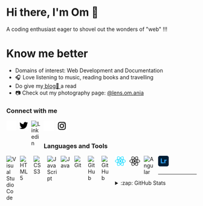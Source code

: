 # Hi there, I'm Om 👋

A coding enthusiast eager to shovel out the wonders of "web" !!!

# Know me better

- Domains of interest: Web Development and Documentation
- 🎧 Love listening to music, reading books and travelling
- Do give my<a href="https://blomgger.blogspot.com/2021/04/coding-my-way-through.html"> blog📝 </a> a read
- 📷 Check out my photography page: <a href="https://www.instagram.com/lens.om.ania/">@lens.om.ania</a>

### Connect with me

<a href="https://twitter.com/_OmI_17#gh-dark-mode-only" target="_blank"><img align="left" alt="Twitter" width="26px" src="./icons/twitter-dark.svg" style="padding-right:7px;" /></a>

<a href="https://twitter.com/_OmI_17#gh-light-mode-only" target="_blank"><img align="left" alt="Twitter" width="26px" src="./icons/twitter-light.svg" style="padding-right:7px;" /></a>

<!-- <a href="https://www.linkedin.com/in/om-patel-71801a220/#gh-dark-mode-only" target="_blank"><img align="left" alt="Linkedin" width="26px" src="./icons/linkedin-dark.svg" style="padding-right:7px;" /></a>

<a href="https://www.linkedin.com/in/om-patel-71801a220/#gh-light-mode-only" target="_blank"><img align="left" alt="Linkedin" width="26px" src="./icons/linkedin-light.svg" style="padding-right:7px;" /></a> -->

<a href="https://www.linkedin.com/in/om-patel-71801a220/" target="_blank"><img align="left" alt="Linkedin" width="26px" src="https://icongr.am/devicon/linkedin-original.svg" style="padding-right:7px;" /></a>

<a href="https://www.instagram.com/it_is_omi/#gh-dark-mode-only" target="_blank"><img align="left" alt="Instagram" width="27px" src="./icons/insta-dark.svg" style="padding-right:7px;" /></a>

<a href="https://www.instagram.com/it_is_omi/#gh-light-mode-only" target="_blank"><img align="left" alt="Instagram" width="28px" src="./icons/insta-light.svg" style="padding-right:7px;" /></a>

<br/>
<br/>

### Languages and Tools

<img align="left" alt="Visual Studio Code" width="26px" src="https://cdn.jsdelivr.net/gh/devicons/devicon/icons/vscode/vscode-original.svg" style="padding-right:10px;" />

<img align="left" alt="HTML5" width="26px" src="https://cdn.jsdelivr.net/gh/devicons/devicon/icons/html5/html5-original.svg" style="padding-right:10px;" />

<img align="left" alt="CSS3" width="26px" src="https://cdn.jsdelivr.net/gh/devicons/devicon/icons/css3/css3-original.svg" style="padding-right:10px;" />

<img align="left" alt="JavaScript" width="26px" src="https://cdn.jsdelivr.net/gh/devicons/devicon/icons/javascript/javascript-original.svg" style="padding-right:10px;" />

<img align="left" alt="Java" width="26px" src="https://cdn.jsdelivr.net/gh/devicons/devicon/icons/java/java-original.svg" style="padding-right:10px;" />

<img align="left" alt="Git" width="26px" src="https://cdn.jsdelivr.net/gh/devicons/devicon/icons/git/git-original.svg" style="padding-right:10px;" />

<img align="left" alt="GitHub" width="26px" src="https://user-images.githubusercontent.com/3369400/139447912-e0f43f33-6d9f-45f8-be46-2df5bbc91289.png#gh-dark-mode-only" style="padding-right:10px;" />

<img align="left" alt="GitHub" width="26px" src="https://user-images.githubusercontent.com/3369400/139448065-39a229ba-4b06-434b-bc67-616e2ed80c8f.png#gh-light-mode-only" style="padding-right:10px;" />

<!-- <img align="left" alt="React" width="28px" src="https://cdn.jsdelivr.net/gh/devicons/devicon/icons/react/react-original.svg#gh-dark-mode-only" style="padding-right:10px;" /> -->

<img align="left" alt="React" width="28px" src="./icons/react-dark.svg#gh-dark-mode-only" style="padding-right:10px;" />

<img align="left" alt="React" width="28px" src="./icons/react-light.svg#gh-light-mode-only" style="padding-right:10px;" />

<img align="left" alt="Angular" width="28px" src="https://cdn.jsdelivr.net/gh/devicons/devicon/icons/angularjs/angularjs-original.svg" style="padding-right:10px;" />

<img align="left" alt="Lightroom" width="28px" src="./icons/adobe-lightroom.svg" style="padding-right:10px;" />
<br />
<br />

---

<details>
  <summary>:zap: GitHub Stats</summary>

  <img align="left" alt="Omi's GitHub Stats" src="https://github-readme-stats.vercel.app/api?username=Omi-17&show_icons=true&hide_border=false&title_color=ff652f&icon_color=FFE400&bg_color=09131B&text_color=ffffff&border_color=0c1a25" />

</details>
